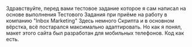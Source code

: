 Здравствуйте, перед вами тестовое задание которое я сам написал на основе выполнения Тестового Задания при приёме на работу в компанию "Inbox Marketing"
Здесь немного Скрипта и в основном вёрстка, всё постарался максимально адаптировать. Но как я понял, макет этого сайта был разработан для мобильных телефонов. Код как есть.
